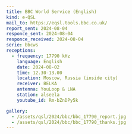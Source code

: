 ```yaml
---
title: BBC World Service (English)
kind: e-QSL
mail_to: https://eqsl.tools.bbc.co.uk/
report_sent: 2024-08-04
responce_sent: 2024-08-04
responce_received: 2024-08-04
serie: bbcws
receptions:
  - frequency: 17790 kHz
    language: English
    date: 2024-08-02
    time: 12.30-13.00
    location: Moscow, Russia (inside city)
    receiver: BELKA
    antenna: YouLoop & LNA
    station: alseela
    youtube_id: Rm-bZnDPy5k

gallery:
  - /assets/qsl/2024/bbc/bbc_17790_report.jpg
  - /assets/qsl/2024/bbc/bbc_17790_thanks.jpg
---
```

